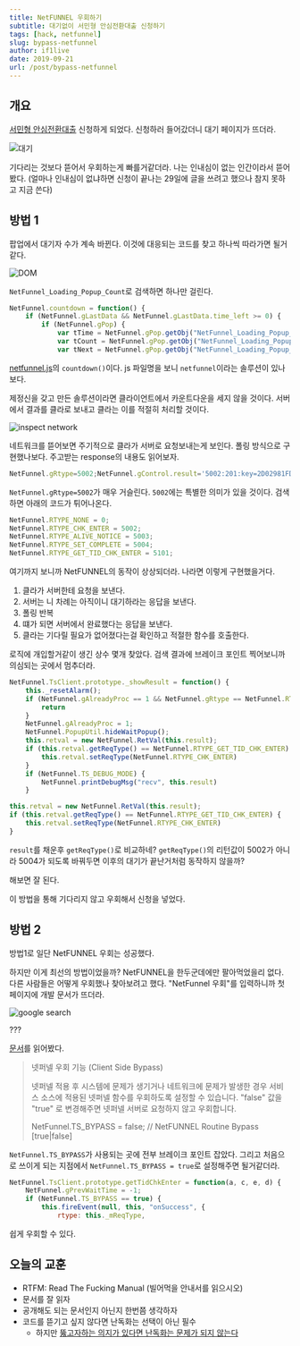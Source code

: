 ```yaml
---
title: NetFUNNEL 우회하기
subtitle: 대기없이 서민형 안심전환대출 신청하기
tags: [hack, netfunnel]
slug: bypass-netfunnel
author: if1live
date: 2019-09-21
url: /post/bypass-netfunnel
---
```


## 개요

[서민형 안심전환대출](https://www.hf.go.kr/) 신청하게 되었다.
신청하러 들어갔더니 대기 페이지가 뜨더라.

![대기]({attach}/bypass-netfunnel/waiting.png)

기다리는 것보다 뜯어서 우회하는게 빠를거같더라.
나는 인내심이 없는 인간이라서 뜯어봤다.
(얼마나 인내심이 없냐하면 신청이 끝나는 29일에 글을 쓰려고 했으나 참지 못하고 지금 쓴다)

## 방법 1

팝업에서 대기자 수가 계속 바뀐다.
이것에 대응되는 코드를 찾고 하나씩 따라가면 될거같다.

![DOM]({attach}/bypass-netfunnel/inspect-dom.png)

`NetFunnel_Loading_Popup_Count`로 검색하면 하나만 걸린다.

```js
NetFunnel.countdown = function() {
    if (NetFunnel.gLastData && NetFunnel.gLastData.time_left >= 0) {
        if (NetFunnel.gPop) {
            var tTime = NetFunnel.gPop.getObj("NetFunnel_Loading_Popup_TimeLeft");
            var tCount = NetFunnel.gPop.getObj("NetFunnel_Loading_Popup_Count");
            var tNext = NetFunnel.gPop.getObj("NetFunnel_Loading_Popup_NextCnt");
```

[netfunnel.js][netfunnel-src]의 `countdown()`이다.
js 파일명을 보니 `netfunnel`이라는 솔루션이 있나보다.

제정신을 갖고 만든 솔루션이라면 클라이언트에서 카운트다운을 세지 않을 것이다.
서버에서 결과를 클라로 보내고 클라는 이를 적절히 처리할 것이다.

![inspect network]({attach}/bypass-netfunnel/inspect-network.png)

네트워크를 뜯어보면 주기적으로 클라가 서버로 요청보내는게 보인다.
폴링 방식으로 구현했나보다. 주고받는 response의 내용도 읽어보자.

```js
NetFunnel.gRtype=5002;NetFunnel.gControl.result='5002:201:key=2D02981FDB2DDE611B1D8C81B900312B5B57188B66DC8029EB79317DDAB32C7CE54D1E713188A821AF52E5B2FF09F2981050587F7A9D0A06787D50CF33ECA6929CDFAE73A86DC8BF1EA234386BFC00E442165990BD55429602E0DFCDFA16BA59672C302C392C312C38323132392C30&nwait=82129&nnext=675&tps=0.599689&ttl=3&ip=netfunnel.hf.go.kr&port=443'; NetFunnel.gControl._showResult();
```

`NetFunnel.gRtype=5002`가 매우 거슬린다.
`5002`에는 특별한 의미가 있을 것이다.
검색하면 아래의 코드가 튀어나온다.

```js
NetFunnel.RTYPE_NONE = 0;
NetFunnel.RTYPE_CHK_ENTER = 5002;
NetFunnel.RTYPE_ALIVE_NOTICE = 5003;
NetFunnel.RTYPE_SET_COMPLETE = 5004;
NetFunnel.RTYPE_GET_TID_CHK_ENTER = 5101;
```

여기까지 보니까 NetFUNNEL의 동작이 상상되더라.
나라면 이렇게 구현했을거다.

1. 클라가 서버한테 요청을 보낸다.
2. 서버는 니 차례는 아직이니 대기하라는 응답을 보낸다.
4. 폴링 반복
5. 떄가 되면 서버에서 완료했다는 응답을 보낸다.
6. 클라는 기다릴 필요가 없어졌다는걸 확인하고 적절한 함수를 호출한다.

로직에 개입할거같이 생긴 상수 몇개 찾았다.
검색 결과에 브레이크 포인트 찍어보니까 의심되는 곳에서 멈추더라.

```js
NetFunnel.TsClient.prototype._showResult = function() {
    this._resetAlarm();
    if (NetFunnel.gAlreadyProc == 1 && NetFunnel.gRtype == NetFunnel.RTYPE_GET_TID_CHK_ENTER) {
        return
    }
    NetFunnel.gAlreadyProc = 1;
    NetFunnel.PopupUtil.hideWaitPopup();
    this.retval = new NetFunnel.RetVal(this.result);
    if (this.retval.getReqType() == NetFunnel.RTYPE_GET_TID_CHK_ENTER) {
        this.retval.setReqType(NetFunnel.RTYPE_CHK_ENTER)
    }
    if (NetFunnel.TS_DEBUG_MODE) {
        NetFunnel.printDebugMsg("recv", this.result)
    }
```

```js
this.retval = new NetFunnel.RetVal(this.result);
if (this.retval.getReqType() == NetFunnel.RTYPE_GET_TID_CHK_ENTER) {
    this.retval.setReqType(NetFunnel.RTYPE_CHK_ENTER)
}
```

`result`를 채운후 `getReqType()`로 비교하네?
`getReqType()`의 리턴값이 5002가 아니라 5004가 되도록 바꿔두면 이후의 대기가 끝난거처럼 동작하지 않을까?

해보면 잘 된다.

이 방법을 통해 기다리지 않고 우회해서 신청을 넣었다.

## 방법 2

방법1로 일단 NetFUNNEL 우회는 성공했다.

하지만 이게 최선의 방법이었을까?
NetFUNNEL을 한두군데에만 팔아먹었을리 없다.
다른 사람들은 어떻게 우회했나 찾아보려고 했다.
"NetFunnel 우회"를 입력하니까 첫 페이지에 개발 문서가 뜨더라.

![google search]({attach}/bypass-netfunnel/google-search.png)

???

[문서][doc-netfunnel]를 읽어봤다.

> 넷퍼넬 우회 기능 (Client Side Bypass)
> 
> 넷퍼넬 적용 후 시스템에 문제가 생기거나 네트워크에 문제가 발생한 경우
> 서비스 소스에 적용된 넷퍼넬 함수를 우회하도록 설정할 수 있습니다.
> "false" 값을 "true" 로 변경해주면 넷퍼넬 서버로 요청하지 않고 우회합니다.
> 
> NetFunnel.TS_BYPASS = false; // NetFUNNEL Routine Bypass [true|false]

`NetFunnel.TS_BYPASS`가 사용되는 곳에 전부 브레이크 포인트 잡았다.
그리고 처음으로 쓰이게 되는 지점에서 `NetFunnel.TS_BYPASS = true`로 설정해주면 될거같더라.

```js
NetFunnel.TsClient.prototype.getTidChkEnter = function(a, c, e, d) {
    NetFunnel.gPrevWaitTime = -1;
    if (NetFunnel.TS_BYPASS == true) {
        this.fireEvent(null, this, "onSuccess", {
            rtype: this._mReqType,
```

쉽게 우회할 수 있다.

## 오늘의 교훈

* RTFM: Read The Fucking Manual (빌어먹을 안내서를 읽으시오)
* 문서를 잘 읽자
* 공개해도 되는 문서인지 아닌지 한번쯤 생각하자
* 코드를 뜯기고 싶지 않다면 난독화는 선택이 아닌 필수
    * 하지만 [뚫고자하는 의지가 있다면 난독화는 문제가 되지 않는다][issue-translate-shell]

[netfunnel-src]: https://www.hf.go.kr/_common/js/netfunnel.js
[doc-netfunnel]: https://doc.netfunnel.co.kr/index.php?mid=guide_netfunnel&category=405
[issue-translate-shell]: https://github.com/soimort/translate-shell/issues/94
